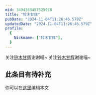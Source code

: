 ```yaml
---
mid: 3494368457525928
title: "铃木甘辉"
pubDate: "2024-11-04T11:26:46.579Z"
updatedDate: "2024-11-04T11:26:46.579Z"
profile:
  {
    Nickname: ["铃木甘辉"],
  }
---
```


关注[铃木甘辉](https://space.bilibili.com/3494368457525928)谢谢喵~ 关注[铃木甘辉](https://space.bilibili.com/3494368457525928)谢谢喵~

## 此条目有待补充
你可以在[这里](https://github.com/Yuhanawa/VTuber.ICU/edit/master/src/content/v/铃木甘辉/index.md)编辑本文
